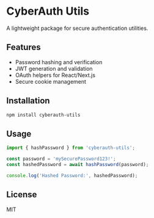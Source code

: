 # CyberAuth Utils

A lightweight package for secure authentication utilities.

## Features

- Password hashing and verification
- JWT generation and validation
- OAuth helpers for React/Next.js
- Secure cookie management

## Installation

```bash
npm install cyberauth-utils
```

## Usage

```ts
import { hashPassword } from 'cyberauth-utils';

const password = 'mySecurePassword123!';
const hashedPassword = await hashPassword(password);

console.log('Hashed Password:', hashedPassword);
```

## License

MIT